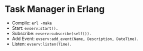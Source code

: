 # Task Manager in Erlang

- Compile: `erl -make`
- Start: `evserv:start().`
- Subscribe: `evserv:subscribe(self()).`
- Add Event: `evserv:add_event(Name, Description, DateTime).`
- Listen: `evserv:listen(Time).`
